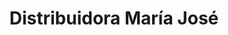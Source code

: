 ---
title: "Distribuidora María José"
url: /liberia/distribuidora-maria-jose/
shop: Lebensmittel
---